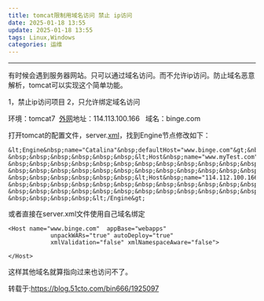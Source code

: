 ```yaml
---
title: tomcat限制用域名访问 禁止 ip访问
date: 2025-01-18 13:55
update: 2025-01-18 13:55
tags: Linux,Windows
categories: 运维
---
```



---
有时候会遇到服务器网站。只可以通过域名访问。而不允许ip访问。防止域名恶意解析，tomcat可以实现这个简单功能。

1，禁止ip访问项目 2，只允许绑定域名访问

环境：tomcat7  [外网](https://so.csdn.net/so/search?q=%E5%A4%96%E7%BD%91&spm=1001.2101.3001.7020)地址：114.113.100.166   域名：binge.com

打开tomcat的配置文件，server.[xml](https://so.csdn.net/so/search?q=xml&spm=1001.2101.3001.7020)，找到Engine节点修改如下：

```
&lt;Engine&nbsp;name="Catalina"&nbsp;defaultHost="www.binge.com"&gt;&nbsp;&nbsp;&nbsp;&nbsp;&nbsp;
&nbsp;&nbsp;&nbsp;&nbsp;&nbsp;&nbsp;&lt;Host&nbsp;name="www.myTest.com"&nbsp;&nbsp;appBase="webapps"
&nbsp;&nbsp;&nbsp;&nbsp;&nbsp;&nbsp;&nbsp;&nbsp;&nbsp;&nbsp;&nbsp;&nbsp;unpackWARs="true"&nbsp;autoDeploy="true"
&nbsp;&nbsp;&nbsp;&nbsp;&nbsp;&nbsp;&nbsp;&nbsp;&nbsp;&nbsp;&nbsp;&nbsp;xmlValidation="false"&nbsp;xmlNamespaceAware="false"/&gt;
&nbsp;&nbsp;&nbsp;&nbsp;&nbsp;&nbsp;&lt;Host&nbsp;name="114.112.100.166"&nbsp;&nbsp;appBase="ipapps"
&nbsp;&nbsp;&nbsp;&nbsp;&nbsp;&nbsp;&nbsp;&nbsp;&nbsp;&nbsp;&nbsp;&nbsp;unpackWARs="true"&nbsp;autoDeploy="true"
&nbsp;&nbsp;&nbsp;&nbsp;&nbsp;&nbsp;&nbsp;&nbsp;&nbsp;&nbsp;&nbsp;&nbsp;xmlValidation="false"&nbsp;xmlNamespaceAware="false"/&gt;
&nbsp;&nbsp;&nbsp;&nbsp;&lt;/Engine&gt;
```

或者直接在server.xml文件使用自己域名绑定
```
<Host name="www.binge.com"  appBase="webapps"  
            unpackWARs="true" autoDeploy="true"  
            xmlValidation="false" xmlNamespaceAware="false">

</Host>
```

这样其他域名就算指向过来也访问不了。

转载于:https://blog.51cto.com/bin666/1925097
